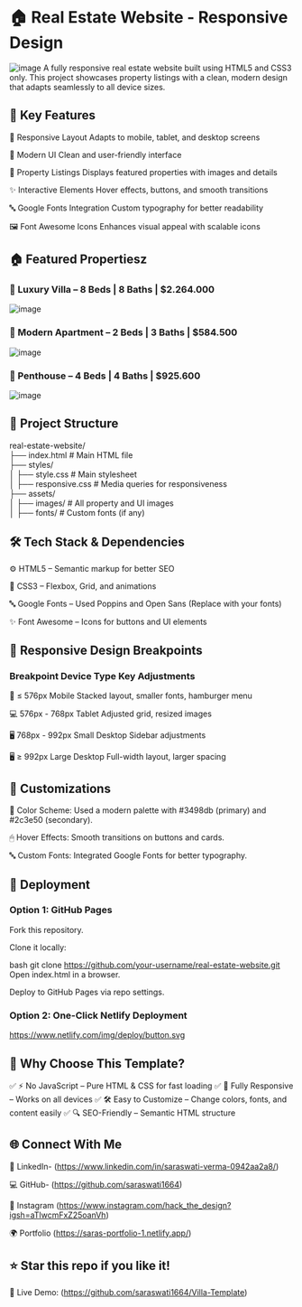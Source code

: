 # 🏠 Real Estate Website - Responsive Design
![image](https://github.com/user-attachments/assets/f059cd75-dea8-41f6-a1c0-64c5ace2937e)
A fully responsive real estate website built using HTML5 and CSS3 only. This project showcases property listings with a clean, modern design that adapts seamlessly to all device sizes.

## 🔑 Key Features

  📱 Responsive Layout	Adapts to mobile, tablet, and desktop screens

 🎨 Modern UI	Clean and user-friendly interface

 🏡 Property Listings	Displays featured properties with images and details

 ✨ Interactive Elements	Hover effects, buttons, and smooth transitions

 🔤 Google Fonts Integration	Custom typography for better readability

 🖼 Font Awesome Icons	Enhances visual appeal with scalable icons


## 🏠 Featured Propertiesz
### 🏰 Luxury Villa – 8 Beds | 8 Baths | $2.264.000

![image](https://github.com/user-attachments/assets/ef96123a-c07b-460f-9005-cafba4c63f6e)

### 🏢 Modern Apartment – 2 Beds | 3  Baths | $584.500

![image](https://github.com/user-attachments/assets/5c0bdbe7-d890-4df0-9408-552b6be1d9ec)


### 🌄 Penthouse – 4 Beds | 4 Baths | $925.600

![image](https://github.com/user-attachments/assets/6582851e-8653-4a52-962e-1bdbc1e05b1f)

## 📂 Project Structure

real-estate-website/  
├── index.html          # Main HTML file  
├── styles/  
│   ├── style.css       # Main stylesheet  
│   ├── responsive.css  # Media queries for responsiveness  
├── assets/  
│   ├── images/        # All property and UI images  
│   ├── fonts/         # Custom fonts (if any) 

## 🛠 Tech Stack & Dependencies

⚙ HTML5 – Semantic markup for better SEO

🎨 CSS3 – Flexbox, Grid, and animations

🔤 Google Fonts – Used Poppins and Open Sans (Replace with your fonts)

✨ Font Awesome – Icons for buttons and UI elements

## 📱 Responsive Design Breakpoints

### Breakpoint	Device Type	Key Adjustments

📱 ≤ 576px	Mobile	Stacked layout, smaller fonts, hamburger menu

💻 576px - 768px	Tablet	Adjusted grid, resized images

🖥 768px - 992px	Small Desktop	Sidebar adjustments

🖥 ≥ 992px	Large Desktop	Full-width layout, larger spacing

## 🎨 Customizations

🎨 Color Scheme: Used a modern palette with #3498db (primary) and #2c3e50 (secondary).

🖱 Hover Effects: Smooth transitions on buttons and cards.

🔤 Custom Fonts: Integrated Google Fonts for better typography.

## 🚀 Deployment
### Option 1: GitHub Pages
Fork this repository.

Clone it locally:

bash
git clone https://github.com/your-username/real-estate-website.git  
Open index.html in a browser.

Deploy to GitHub Pages via repo settings.

### Option 2: One-Click Netlify Deployment
https://www.netlify.com/img/deploy/button.svg

## 🌟 Why Choose This Template?

✅ ⚡ No JavaScript – Pure HTML & CSS for fast loading
✅ 📱 Fully Responsive – Works on all devices
✅ 🛠 Easy to Customize – Change colors, fonts, and content easily
✅ 🔍 SEO-Friendly – Semantic HTML structure

## 🌐 Connect With Me

💼 LinkedIn- (https://www.linkedin.com/in/saraswati-verma-0942aa2a8/)

💻 GitHub- (https://github.com/saraswati1664)

📸 Instagram	(https://www.instagram.com/hack_the_design?igsh=aTlwcmFxZ25oanVh)

🌍 Portfolio	(https://saras-portfolio-1.netlify.app/)


## ⭐ Star this repo if you like it!

🔗 Live Demo: (https://github.com/saraswati1664/Villa-Template)
